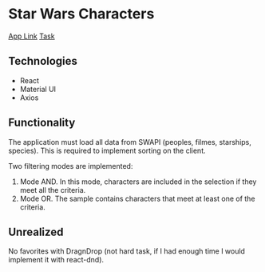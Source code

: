 # Star Wars Characters

[App Link](https://seialek.github.io/t-star-wars/#/)
[Task](https://docs.google.com/document/d/1H4u-DXB1Ng_vgbLl3E2xvuRzpOYkT_bD97IHDmZ8_ng/edit?usp=sharing)


## Technologies

- React
- Material UI
- Axios


## Functionality

The application must load all data from SWAPI (peoples, filmes, starships, species). This is required to implement sorting on the client.

Two filtering modes are implemented:

1. Mode AND. In this mode, characters are included in the selection if they meet all the criteria.
2. Mode OR. The sample contains characters that meet at least one of the criteria.


## Unrealized

No favorites with DragnDrop (not hard task, if I had enough time I would implement it with react-dnd).
